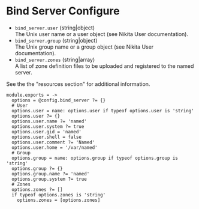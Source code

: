 
# Bind Server Configure

*   `bind_server.user` (string|object)   
    The Unix user name or a user object (see Nikita User documentation).   
*   `bind_server.group` (string|object)   
    The Unix group name or a group object (see Nikita User documentation).   
*   `bind_server.zones` (string|array)   
    A list of zone definition files to be uploaded and registered to the named
    server.   

See the the "resources section" for additional information.

    module.exports = ->
      options = @config.bind_server ?= {}
      # User
      options.user = name: options.user if typeof options.user is 'string'
      options.user ?= {}
      options.user.name ?= 'named'
      options.user.system ?= true
      options.user.gid = 'named'
      options.user.shell = false
      options.user.comment ?= 'Named'
      options.user.home = '/var/named'
      # Group
      options.group = name: options.group if typeof options.group is 'string'
      options.group ?= {}
      options.group.name ?= 'named'
      options.group.system ?= true
      # Zones
      options.zones ?= []
      if typeof options.zones is 'string'
        options.zones = [options.zones]
